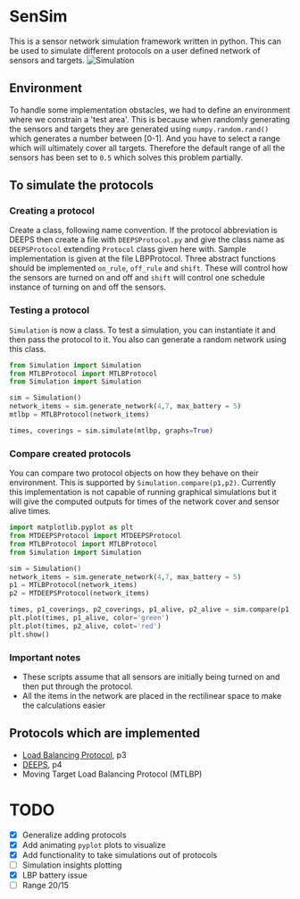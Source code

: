 # SenSim

This is a sensor network simulation framework written in python. This can be used to simulate different protocols on a user defined network of sensors and targets.
![Simulation](out.gif)

## Environment

To handle some implementation obstacles, we had to define an environment where we constrain a 'test area'. This is because when randomly generating the sensors and targets they are generated using `numpy.random.rand()` which generates a number between [0-1]. And you have to select a range which will ultimately cover all targets. Therefore the default range of all the sensors has been set to `0.5` which solves this problem partially.

## To simulate the protocols

### Creating a protocol

Create a class, following name convention. If the protocol abbreviation is DEEPS then create a file with `DEEPSProtocol.py` and give the class name as `DEEPSProtocol` extending `Protocol` class given here with. Sample implementation is given at the file LBPProtocol. Three abstract functions should be implemented `on_rule`, `off_rule` and `shift`. These will control how the sensors are turned on and off and `shift` will control one schedule instance of turning on and off the sensors.

### Testing a protocol

`Simulation` is now a class. To test a simulation, you can instantiate it and then pass the protocol to it. You also can generate a random network using this class.

``` python
from Simulation import Simulation
from MTLBProtocol import MTLBProtocol
from Simulation import Simulation

sim = Simulation()
network_items = sim.generate_network(4,7, max_battery = 5)
mtlbp = MTLBProtocol(network_items)

times, coverings = sim.simulate(mtlbp, graphs=True)
```

### Compare created protocols

You can compare two protocol objects on how they behave on their environment. This is supported by `Simulation.compare(p1,p2)`. Currently this implementation is not capable of running graphical simulations but it will give the computed outputs for times of the network cover and sensor alive times.

``` python
import matplotlib.pyplot as plt
from MTDEEPSProtocol import MTDEEPSProtocol
from MTLBProtocol import MTLBProtocol
from Simulation import Simulation

sim = Simulation()
network_items = sim.generate_network(4,7, max_battery = 5)
p1 = MTLBProtocol(network_items)
p2 = MTDEEPSProtocol(network_items)

times, p1_coverings, p2_coverings, p1_alive, p2_alive = sim.compare(p1, p2)
plt.plot(times, p1_alive, color='green')
plt.plot(times, p2_alive, colot='red')
plt.show()
```

### Important notes

- These scripts assume that all sensors are initially being turned on and then put through the protocol.
- All the items in the network are placed in the rectilinear space to make the calculations easier

## Protocols which are implemented

- [Load Balancing Protocol](https://grid.cs.gsu.edu/~cscazz/postscript/sawn06deeps.pdf), p3
- [DEEPS](https://grid.cs.gsu.edu/~cscazz/postscript/sawn06deeps.pdf), p4
- Moving Target Load Balancing Protocol (MTLBP)

# TODO
- [x] Generalize adding protocols
- [x] Add animating `pyplot` plots to visualize
- [x] Add functionality to take simulations out of protocols
- [ ] Simulation insights plotting
- [x] LBP battery issue
- [ ] Range 20/15
